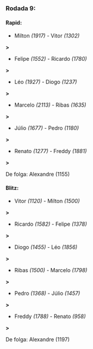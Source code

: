 ### Rodada 9:

#### Rapid:

* Milton *(1917)*     -     Vitor *(1302)*

 **>** 
* Felipe *(1552)*     -     Ricardo *(1780)*

 **>** 
* Léo *(1927)*     -     Diogo *(1237)*

 **>** 
* Marcelo *(2113)*     -     Ribas *(1635)*

 **>** 
* Júlio *(1677)*     -     Pedro *(1180)*

 **>** 
* Renato *(1277)*     -     Freddy *(1881)*

 **>** 

De folga: Alexandre (1155)

#### Blitz:

* Vitor *(1120)*     -     Milton *(1500)*

 **>** 
* Ricardo *(1582)*     -     Felipe *(1378)*

 **>** 
* Diogo *(1455)*     -     Léo *(1856)*

 **>** 
* Ribas *(1500)*     -     Marcelo *(1798)*

 **>** 
* Pedro *(1368)*     -     Júlio *(1457)*

 **>** 
* Freddy *(1788)*     -     Renato *(958)*

 **>** 

De folga: Alexandre (1197)

